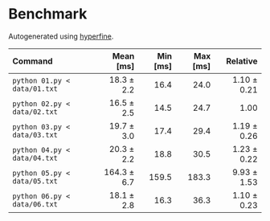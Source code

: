 # Benchmark

Autogenerated using [hyperfine](https://github.com/sharkdp/hyperfine).

| Command | Mean [ms] | Min [ms] | Max [ms] | Relative |
|:---|---:|---:|---:|---:|
| `python 01.py < data/01.txt` | 18.3 ± 2.2 | 16.4 | 24.0 | 1.10 ± 0.21 |
| `python 02.py < data/02.txt` | 16.5 ± 2.5 | 14.5 | 24.7 | 1.00 |
| `python 03.py < data/03.txt` | 19.7 ± 3.0 | 17.4 | 29.4 | 1.19 ± 0.26 |
| `python 04.py < data/04.txt` | 20.3 ± 2.2 | 18.8 | 30.5 | 1.23 ± 0.22 |
| `python 05.py < data/05.txt` | 164.3 ± 6.7 | 159.5 | 183.3 | 9.93 ± 1.53 |
| `python 06.py < data/06.txt` | 18.1 ± 2.8 | 16.3 | 36.3 | 1.10 ± 0.23 |
